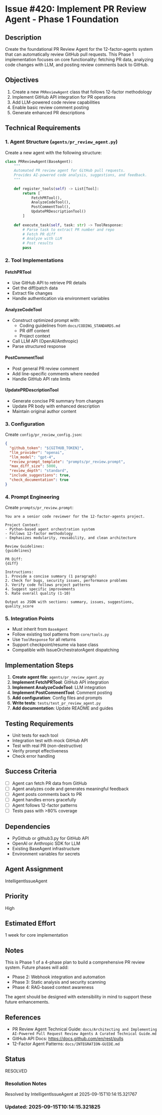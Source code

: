 # Issue #420: Implement PR Review Agent - Phase 1 Foundation

## Description

Create the foundational PR Review Agent for the 12-factor-agents system that can automatically review GitHub pull requests. This Phase 1 implementation focuses on core functionality: fetching PR data, analyzing code changes with LLM, and posting review comments back to GitHub.

## Objectives

1. Create a new `PRReviewAgent` class that follows 12-factor methodology
2. Implement GitHub API integration for PR operations
3. Add LLM-powered code review capabilities
4. Enable basic review comment posting
5. Generate enhanced PR descriptions

## Technical Requirements

### 1. Agent Structure (`agents/pr_review_agent.py`)

Create a new agent with the following structure:

```python
class PRReviewAgent(BaseAgent):
    """
    Automated PR review agent for GitHub pull requests.
    Provides AI-powered code analysis, suggestions, and feedback.
    """
    
    def register_tools(self) -> List[Tool]:
        return [
            FetchPRTool(),
            AnalyzeCodeTool(), 
            PostCommentTool(),
            UpdatePRDescriptionTool()
        ]
    
    def execute_task(self, task: str) -> ToolResponse:
        # Parse task to extract PR number and repo
        # Fetch PR diff
        # Analyze with LLM
        # Post results
        pass
```

### 2. Tool Implementations

#### FetchPRTool
- Use GitHub API to retrieve PR details
- Get the diff/patch data
- Extract file changes
- Handle authentication via environment variables

#### AnalyzeCodeTool  
- Construct optimized prompt with:
  - Coding guidelines from `docs/CODING_STANDARDS.md`
  - PR diff content
  - Project context
- Call LLM API (OpenAI/Anthropic)
- Parse structured response

#### PostCommentTool
- Post general PR review comment
- Add line-specific comments where needed
- Handle GitHub API rate limits

#### UpdatePRDescriptionTool
- Generate concise PR summary from changes
- Update PR body with enhanced description
- Maintain original author content

### 3. Configuration

Create `config/pr_review_config.json`:
```json
{
  "github_token": "${GITHUB_TOKEN}",
  "llm_provider": "openai",
  "llm_model": "gpt-4",
  "review_prompt_template": "prompts/pr_review.prompt",
  "max_diff_size": 5000,
  "review_depth": "standard",
  "include_suggestions": true,
  "check_documentation": true
}
```

### 4. Prompt Engineering

Create `prompts/pr_review.prompt`:
```
You are a senior code reviewer for the 12-factor-agents project.

Project Context:
- Python-based agent orchestration system  
- Follows 12-factor methodology
- Emphasizes modularity, reusability, and clean architecture

Review Guidelines:
{guidelines}

PR Diff:
{diff}

Instructions:
1. Provide a concise summary (1 paragraph)
2. Check for bugs, security issues, performance problems
3. Verify code follows project patterns
4. Suggest specific improvements
5. Rate overall quality (1-10)

Output as JSON with sections: summary, issues, suggestions, quality_score
```

### 5. Integration Points

- Must inherit from `BaseAgent` 
- Follow existing tool patterns from `core/tools.py`
- Use `ToolResponse` for all returns
- Support checkpoint/resume via base class
- Compatible with IssueOrchestratorAgent dispatching

## Implementation Steps

1. **Create agent file**: `agents/pr_review_agent.py`
2. **Implement FetchPRTool**: GitHub API integration
3. **Implement AnalyzeCodeTool**: LLM integration
4. **Implement PostCommentTool**: Comment posting
5. **Add configuration**: Config files and prompts
6. **Write tests**: `tests/test_pr_review_agent.py`
7. **Add documentation**: Update README and guides

## Testing Requirements

- Unit tests for each tool
- Integration test with mock GitHub API
- Test with real PR (non-destructive)
- Verify prompt effectiveness
- Check error handling

## Success Criteria

- [ ] Agent can fetch PR data from GitHub
- [ ] Agent analyzes code and generates meaningful feedback
- [ ] Agent posts comments back to PR
- [ ] Agent handles errors gracefully
- [ ] Agent follows 12-factor patterns
- [ ] Tests pass with >80% coverage

## Dependencies

- PyGithub or github3.py for GitHub API
- OpenAI or Anthropic SDK for LLM
- Existing BaseAgent infrastructure
- Environment variables for secrets

## Agent Assignment

IntelligentIssueAgent

## Priority

High

## Estimated Effort

1 week for core implementation

## Notes

This is Phase 1 of a 4-phase plan to build a comprehensive PR review system. Future phases will add:
- Phase 2: Webhook integration and automation
- Phase 3: Static analysis and security scanning
- Phase 4: RAG-based context awareness

The agent should be designed with extensibility in mind to support these future enhancements.

## References

- PR Review Agent Technical Guide: `docs/Architecting and Implementing AI-Powered Pull Request Review Agents A Curated Technical Guide.md`
- GitHub API Docs: https://docs.github.com/en/rest/pulls
- 12-Factor Agent Patterns: `docs/INTEGRATION-GUIDE.md`

## Status
RESOLVED

### Resolution Notes
Resolved by IntelligentIssueAgent at 2025-09-15T10:14:15.321767

### Updated: 2025-09-15T10:14:15.321825
